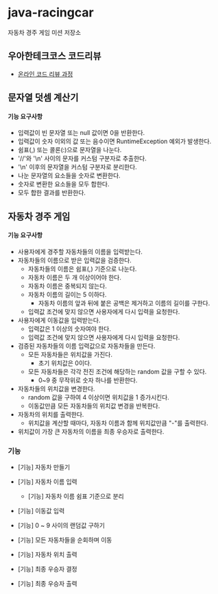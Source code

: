 # java-racingcar
자동차 경주 게임 미션 저장소

## 우아한테크코스 코드리뷰
* [온라인 코드 리뷰 과정](https://github.com/woowacourse/woowacourse-docs/blob/master/maincourse/README.md)



## 문자열 덧셈 계산기

#### 기능 요구사항

- 입력값이 빈 문자열 또는 null 값이면 0을 반환한다.
- 입력값이 숫자 이외의 값 또는 음수이면 RuntimeException 예외가 발생한다.
- 쉼표(,) 또는 콜론(:)으로 문자열을 나눈다.
- '//'와 '\n' 사이의 문자를 커스텀 구분자로 추출한다.
- '\n' 이후의 문자열을 커스텀 구분자로 분리한다.
- 나눈 문자열의 요소들을 숫자로 변환한다.
- 숫자로 변환한 요소들을 모두 합한다.
- 모두 합한 결과를 반환한다.



## 자동차 경주 게임

#### 기능 요구사항

- 사용자에게 경주할 자동차들의 이름을 입력받는다.
- 자동차들의 이름으로 받은 입력값을 검증한다.
  - 자동차들의 이름은 쉼표(,) 기준으로 나눈다.
  - 자동차 이름은 두 개 이상이어야 한다.
  - 자동차 이름은 중복되지 않는다.
  - 자동차 이름의 길이는 5 이하다.
    - 자동차 이름의 앞과 뒤에 붙은 공백은 제거하고 이름의 길이를 구한다.
  - 입력값 조건에 맞지 않으면 사용자에게 다시 입력을 요청한다.
- 사용자에게 이동값을 입력받는다.
  - 입력값은 1 이상의 숫자여야 한다.
  - 입력값 조건에 맞지 않으면 사용자에게 다시 입력을 요청한다.
- 검증된 자동차들의 이름 입력값으로 자동차들을 만든다.
  - 모든 자동차들은 위치값을 가진다.
    - 초기 위치값은 0이다.
  - 모든 자동차들은 각각 전진 조건에 해당하는 random 값을 구할 수 있다.
    - 0~9 중 무작위로 숫자 하나를 반환한다.
- 자동차들의 위치값을 변경한다.
  - random 값을 구하여 4 이상이면 위치값을 1 증가시킨다.
  - 이동값만큼 모든 자동차들의 위치값 변경을 반복한다.
- 자동차의 위치를 출력한다.
  - 위치값을 계산할 때마다, 자동차 이름과 함께 위치값만큼 "-"를 출력한다.
- 위치값이 가장 큰 자동차의 이름을 최종 우승자로 출력한다.



### 기능

- [기능] 자동차 만들기

- [기능] 자동차 이름 입력
  - [기능] 자동차 이름 쉼표 기준으로 분리
- [기능] 이동값 입력
- [기능] 0 ~ 9 사이의 랜덤값 구하기
- [기능] 모든 자동차들을 순회하며 이동
- [기능] 자동차 위치 출력
- [기능] 최종 우승자 결정
- [기능] 최종 우승자 출력